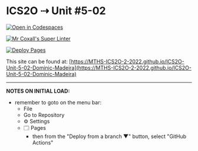 # ICS2O ⇢ Unit #5-02

[![Open in Codespaces](https://classroom.github.com/assets/launch-codespace-7f7980b617ed060a017424585567c406b6ee15c891e84e1186181d67ecf80aa0.svg)](https://classroom.github.com/open-in-codespaces?assignment_repo_id=11009522)

[![Mr Coxall's Super Linter](https://github.com/MTHS-ICS2O-2-2022/ICS2O-Unit-5-02-Dominic-Madeira/workflows/Mr%20Coxall's%20Super%20Linter/badge.svg)](https://github.com/MTHS-ICS2O-2-2022/ICS2O-Unit-5-02-Dominic-Madeira/actions)

[![Deploy Pages](https://github.com/MTHS-ICS2O-2-2022/ICS2O-Unit-5-02-Dominic-Madeira/workflows/Deploy%20Pages/badge.svg)](https://github.com/MTHS-ICS2O-2-2022/ICS2O-Unit-5-02-Dominic-Madeira/actions)

This site can be found at: [https://MTHS-ICS2O-2-2022.github.io/ICS2O-Unit-5-02-Dominic-Madeira](https://MTHS-ICS2O-2-2022.github.io/ICS2O-Unit-5-02-Dominic-Madeira)

---

**NOTES ON INITIAL LOAD:**
- remember to goto on the menu bar:
  - File
  - Go to Repository
  - ⚙ Settings
  - 🗔 Pages
    - then from the "Deploy from a branch ▼" button, select "GitHub Actions"

